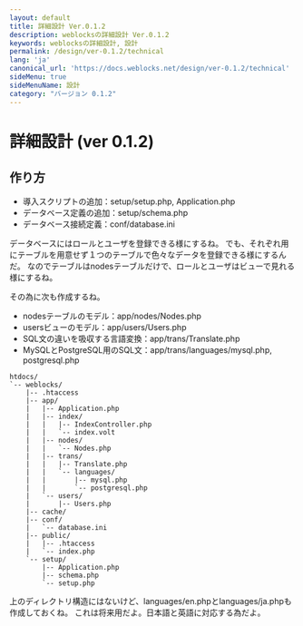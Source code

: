 ```yaml
---
layout: default
title: 詳細設計 Ver.0.1.2
description: weblocksの詳細設計 Ver.0.1.2
keywords: weblocksの詳細設計, 設計
permalink: /design/ver-0.1.2/technical
lang: 'ja'
canonical_url: 'https://docs.weblocks.net/design/ver-0.1.2/technical'
sideMenu: true
sideMenuName: 設計
category: "バージョン 0.1.2"
---
```

<div class="container-fluid">
  <div class="row">
    <div class="col">
      <h1>詳細設計 (ver 0.1.2)</h1>
    </div>
  </div>
  <div class="row">
    <div class="col-12">
      <h2>作り方</h2>
      <p>
        <ul>
          <li>導入スクリプトの追加：setup/setup.php, Application.php</li>
          <li>データベース定義の追加：setup/schema.php</li>
          <li>データベース接続定義：conf/database.ini</li>
        </ul>
      </p>
      <p>
        データベースにはロールとユーザを登録できる様にするね。
        でも、それぞれ用にテーブルを用意せず１つのテーブルで色々なデータを登録できる様にするんだ。
        なのでテーブルはnodesテーブルだけで、ロールとユーザはビューで見れる様にするね。
      </p>
      <p>
        その為に次も作成するね。
        <ul>
          <li>nodesテーブルのモデル：app/nodes/Nodes.php</li>
          <li>usersビューのモデル：app/users/Users.php</li>
          <li>SQL文の違いを吸収する言語変換：app/trans/Translate.php</li>
          <li>MySQLとPostgreSQL用のSQL文：app/trans/languages/mysql.php, postgresql.php</li>
        </ul>
      </p>
      <p>
        <pre><code class="language-treeview">htdocs/
`-- weblocks/
    |-- .htaccess
    |-- app/
    |   |-- Application.php
    |   |-- index/
    |   |   |-- IndexController.php
    |   |   `-- index.volt
    |   |-- nodes/
    |   |   `-- Nodes.php
    |   |-- trans/
    |   |   |-- Translate.php
    |   |   `-- languages/
    |   |       |-- mysql.php
    |   |       `-- postgresql.php
    |   `-- users/
    |       |-- Users.php
    |-- cache/
    |-- conf/
    |   `-- database.ini
    |-- public/
    |   |-- .htaccess
    |   `-- index.php
    `-- setup/
        |-- Application.php
        |-- schema.php
        `-- setup.php</code></pre>
      </p>
      <p>
        上のディレクトリ構造にはないけど、languages/en.phpとlanguages/ja.phpも作成しておくね。
        これは将来用だよ。日本語と英語に対応する為だよ。
      </p>
    </div>
  </div>
</div>
